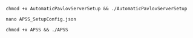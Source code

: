 ```
chmod +x AutomaticPavlovServerSetup && ./AutomaticPavlovServerSetup
```

```
nano APSS_SetupConfig.json
```

```
chmod +x APSS && ./APSS
```